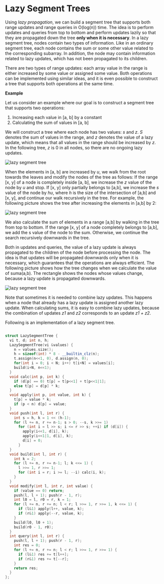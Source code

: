 # Lazy Segment Trees

Using _lazy propagation_, we can build a segment tree that supports both range updates and range queries in O(log(n)) time. The idea is to perform updates and queries from top to bottom and perform updates lazily so that they are propagated
down the tree **only when it is necessary**. In a lazy segment tree, nodes contain two types of information. Like in an ordinary segment tree, each node contains the sum or some other value related to the corresponding subarray. In addition, the node may contain information related to lazy updates, which has not been propagated to its children.

There are two types of range updates: each array value in the range is either increased by some value or assigned some value. Both operations can be implemented using similar ideas, and it is even possible to construct a tree that supports both operations at the same time.

**Example**

Let us consider an example where our goal is to construct a segment tree that supports two operations:
1) Increasing each value in [a, b] by a constant
2) Calculating the sum of values in [a, b]

We will construct a tree where each node has two values: _s_ and _z_. _S_ denotes the sum of values in the range, and _z_ denotes the value of a lazy update, which means that all values in the range should be increased by _z_. In the following tree, _z_ is 0 in all nodes, so there are no ongoing lazy updates.

![lazy segment tree](https://i.imgur.com/aYJsNte.png)

When the elements in [a, b] are increased by _u_, we walk from the root towards the leaves and modify the nodes of the tree as follows: If the range [x, y] of a node is completely inside [a, b], we increase the _z_ value of the node by _u_ and stop. If
[x, y] only partially belongs to [a,b], we increase the _s_ value of the node by _hu_, where _h_ is the size of the intersection of [a,b] and [x, y], and continue our walk recursively in the tree. For example, the following picture shows the tree after increasing the elements in [a,b] by 2:

![lazy segment tree](https://i.imgur.com/K7CHGz0.png)

We also calculate the sum of elements in a range [a,b] by walking in the tree from top to bottom. If the range [x, y] of a node completely belongs to [a,b], we add the s value of the node to the sum. Otherwise, we continue the search recursively downwards in the tree.

Both in updates and queries, the value of a lazy update is always propagated to the children of the node before processing the node. The idea is that updates will be propagated downwards only when it is necessary, which guarantees that the operations are always efficient. The following picture shows how the tree changes when we calculate the value of suma(a,b). The rectangle shows the nodes whose values change, because a lazy update is propagated downwards.

![lazy segment tree](https://i.imgur.com/d0N6YB7.png)

Note that sometimes it is needed to combine lazy updates. This happens when a node that already has a lazy update is assigned another lazy update. When calculating sums, it is easy to combine lazy updates, because the combination of updates _z1_ and _z2_ corresponds to an update _z1 + z2_.

Following is an implementation of a lazy segment tree.

```cpp

struct LazySegmentTree {
  vi t, d; int n, h;
  LazySegmentTree(vi &values) {
    n = values.size();
    h = sizeof(int) * 8 - __builtin_clz(n);
    t.assign(n<<1, 0), d.assign(n, 0);
    for(int i = 0; i < N; i++) t[i+N] = values[i];
    build(i+N, n<<1);
  }
  void calc(int p, int k) {
    if (d[p] == 0) t[p] = t[p<<1] + t[p<<1|1];
    else t[p] = d[p] * k;
  }
  void apply(int p, int value, int k) {
    t[p] = value * k;
    if (p < n) d[p] = value;
  }
  void push(int l, int r) {
    int s = h, k = 1 << (h-1);
    for (l += n, r += n-1; s > 0; --s, k >>= 1)
      for (int i = l >> s; i <= r >> s; ++i) if (d[i]) {
        apply(i<<1, d[i], k);
        apply(i<<1|1, d[i], k);
        d[i] = 0;
      }
  }
  void build(int l, int r) {
    int k = 2;
    for (l += n, r += n-1; l; k <<= 1) {
      l >>= 1, r >>= 1;
      for (int i = r; i >= l; --i) calc(i, k);
    }
  }
  void modify(int l, int r, int value) {
    if (value == 0) return;
    push(l, l + 1); push(r - 1, r);
    int l0 = l, r0 = r, k = 1;
    for (l += n, r += n; l < r; l >>= 1, r >>= 1, k <<= 1) {
      if (l&1) apply(l++, value, k);
      if (r&1) apply(--r, value, k);
    }
    build(l0, l0 + 1);
    build(r0 - 1, r0);
  }
  int query(int l, int r) {
    push(l, l + 1); push(r - 1, r);
    int res = 0;
    for (l += n, r += n; l < r; l >>= 1, r >>= 1) {
      if (l&1) res += t[l++];
      if (r&1) res += t[--r];
    }
    return res;
  }
};
```
